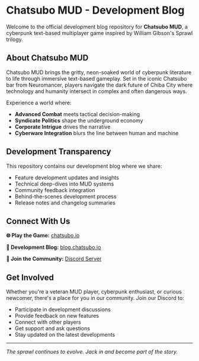 # Chatsubo MUD - Development Blog

Welcome to the official development blog repository for **Chatsubo MUD**, a cyberpunk text-based multiplayer game inspired by William Gibson's Sprawl trilogy.

## About Chatsubo MUD

Chatsubo MUD brings the gritty, neon-soaked world of cyberpunk literature to life through immersive text-based gameplay. Set in the iconic Chatsubo bar from Neuromancer, players navigate the dark future of Chiba City where technology and humanity intersect in complex and often dangerous ways.

Experience a world where:
- **Advanced Combat** meets tactical decision-making
- **Syndicate Politics** shape the underground economy
- **Corporate Intrigue** drives the narrative
- **Cyberware Integration** blurs the line between human and machine

## Development Transparency

This repository contains our development blog where we share:
- Feature development updates and insights
- Technical deep-dives into MUD systems
- Community feedback integration
- Behind-the-scenes development process
- Release notes and changelog summaries

## Connect With Us

**🌐 Play the Game:** [chatsubo.io](https://chatsubo.io)

**📖 Development Blog:** [blog.chatsubo.io](https://blog.chatsubo.io)

**💬 Join the Community:** [Discord Server](https://discord.gg/aD3eRKpb6h)

## Get Involved

Whether you're a veteran MUD player, cyberpunk enthusiast, or curious newcomer, there's a place for you in our community. Join our Discord to:

- Participate in development discussions
- Provide feedback on new features
- Connect with other players
- Get support and ask questions
- Stay updated on the latest developments

---

*The sprawl continues to evolve. Jack in and become part of the story.*
